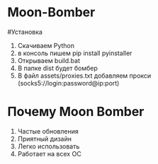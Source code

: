 # Moon-Bomber

#Установка
1. Скачиваем Python 
2. в консоль пишем pip install pyinstaller
3. Открываем build.bat
4. В папке dist будет бомбер
5. В файл assets/proxies.txt добавляем прокси (socks5://login:password@ip:port)

# Почему Moon Bomber
1. Частые обновления
2. Приятный дизайн
3. Легко использовать
4. Работает на всех ОС
